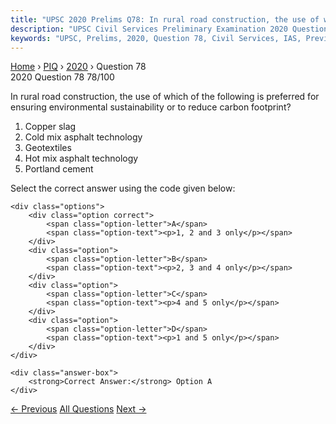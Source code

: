 ```yaml
---
title: "UPSC 2020 Prelims Q78: In rural road construction, the use of which of the followin..."
description: "UPSC Civil Services Preliminary Examination 2020 Question 78 with options and answer"
keywords: "UPSC, Prelims, 2020, Question 78, Civil Services, IAS, Previous Year Questions"
---
```


<nav class="breadcrumb">
    <a href="../../">Home</a>
    <span>›</span>
    <a href="../">PIQ</a>
    <span>›</span>
    <a href="./">2020</a>
    <span>›</span>
    <span>Question 78</span>
</nav>

<div class="question-header">
    <div class="question-meta">
        <span class="year-badge">2020</span>
        <span class="question-number">Question 78</span>
        <span class="progress">78/100</span>
    </div>
    <div class="progress-bar">
        <div class="progress-fill" style="width: 78.0%"></div>
    </div>
</div>

<div class="question-content">
    <div class="question-text">
        <p>In rural road construction, the use of which of the following is preferred for<br />
ensuring environmental sustainability or to reduce carbon footprint?</p>
<ol>
<li>Copper slag</li>
<li>Cold mix asphalt technology</li>
<li>Geotextiles</li>
<li>Hot mix asphalt technology</li>
<li>Portland cement</li>
</ol>
<p>Select the correct answer using the code given below:</p>
    </div>
    
    <div class="options">
        <div class="option correct">
            <span class="option-letter">A</span>
            <span class="option-text"><p>1, 2 and 3 only</p></span>
        </div>
        <div class="option">
            <span class="option-letter">B</span>
            <span class="option-text"><p>2, 3 and 4 only</p></span>
        </div>
        <div class="option">
            <span class="option-letter">C</span>
            <span class="option-text"><p>4 and 5 only</p></span>
        </div>
        <div class="option">
            <span class="option-letter">D</span>
            <span class="option-text"><p>1 and 5 only</p></span>
        </div>
    </div>

    <div class="answer-box">
        <strong>Correct Answer:</strong> Option A
    </div>
</div>

<div class="question-nav">
    <a href="../q077-which-of-the-following-are-the-most-likely-places/" class="nav-btn prev">← Previous</a>
    <a href="../" class="nav-btn center">All Questions</a>
    <a href="../q079-consider-the-following-statements-1-coal-ash-conta/" class="nav-btn next">Next →</a>
</div>
